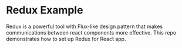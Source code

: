 # Redux Example

Redux is a powerful tool with Flux-like design pattern that makes communications between react components more effective. This repo demonstrates how to set up Redux for React app.

